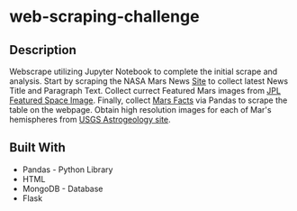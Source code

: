 # web-scraping-challenge

## Description
Webscrape utilizing Jupyter Notebook to complete the initial scrape and analysis. Start by scraping the NASA Mars News [Site](https://mars.nasa.gov/news/) to collect latest News Title and Paragraph Text. Collect currect Featured Mars images from [JPL Featured Space Image](https://www.jpl.nasa.gov/spaceimages/?search=&category=Mars). Finally, collect [Mars Facts](https://space-facts.com/mars/) via Pandas to scrape the table on the webpage. Obtain high resolution images for each of Mar's hemispheres from [USGS Astrogeology site](https://astrogeology.usgs.gov/search/results?q=hemisphere+enhanced&k1=target&v1=Mars).

## Built With
- Pandas - Python Library
- HTML
- MongoDB - Database
- Flask
